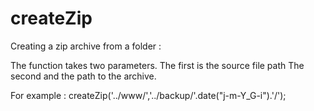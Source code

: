 createZip
=========

Creating a zip archive from a folder :

The function takes two parameters. 
The first is the source file path 
The second and the path to the archive.

For example : createZip('../www/','../backup/'.date("j-m-Y_G-i").'/');
